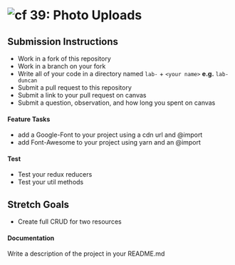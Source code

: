 ![cf](http://i.imgur.com/7v5ASc8.png) 39: Photo Uploads
===

## Submission Instructions
  * Work in a fork of this repository
  * Work in a branch on your fork
  * Write all of your code in a directory named `lab-` + `<your name>` **e.g.** `lab-duncan`
  * Submit a pull request to this repository
  * Submit a link to your pull request on canvas
  * Submit a question, observation, and how long you spent on canvas 
  
#### Feature Tasks
* add a Google-Font to your project using a cdn url and @import
* add Font-Awesome to your project using yarn and an @import

#### Test
* Test your redux reducers 
* Test your util methods

## Stretch Goals
* Create full CRUD for two resources 

#### Documentation  
Write a description of the project in your README.md
